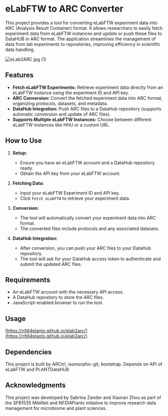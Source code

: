 # eLabFTW to ARC Converter

This project provides a tool for converting eLabFTW experiment data into ARC (Analysis Result Container) format. It allows researchers to easily fetch experiment data from eLabFTW instances and update or push these files to DataHUB in ARC format. The application streamlines the management of data from lab experiments to repositories, improving efficiency in scientific data handling.

![eLab2ARC jpg (1)](https://github.com/user-attachments/assets/ed6fac10-afcc-49f7-9475-f984395d7735)

## Features

- **Fetch eLabFTW Experiments:** Retrieve experiment data directly from an eLabFTW instance using the experiment ID and API key.
- **ARC Conversion:** Convert the fetched experiment data into ARC format, organizing protocols, datasets, and metadata.
- **DataHub Integration:** Push ARC files to a DataHub repository (supports automatic conversion and update of ARC files).
- **Supports Multiple eLabFTW Instances:** Choose between different eLabFTW instances like HHU or a custom URL.

## How to Use

1. **Setup:**
   - Ensure you have an eLabFTW account and a DataHub repository ready.
   - Obtain the API key from your eLabFTW account.

2. **Fetching Data:**
   - Input your eLabFTW Experiment ID and API key.
   - Click `Fetch eLabFTW` to retrieve your experiment data.

3. **Conversion:**
   - The tool will automatically convert your experiment data into ARC format.
   - The converted files include protocols and any associated datasets.

4. **DataHub Integration:**
   - After conversion, you can push your ARC files to your DataHub repository.
   - The tool will ask for your DataHub access token to authenticate and submit the updated ARC files.


## Requirements

- An eLabFTW account with the necessary API access.
- A DataHub repository to store the ARC files.
- JavaScript-enabled browser to run the tool.

## Usage

[https://nfdi4plants.github.io/elab2arc/](https://nfdi4plants.github.io/elab2arc/)


## Dependencies

This project is built by ARCtrl, isomorphic-git, bootstrap.
Depends on API of eLabFTW and PLANTDataHUB

## Acknowledgments

This project was developed by Sabrina Zander and Xiaoran Zhou as part of the SFB1535 MibiNet and NFDI4Plants initiative to improve research data management for microbiome and plant sciences.


